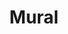 ---
pid: CH640
title: Mural
location_transcription: 
zipcode: '20817'
outside_phl: 'Bethesda MD '
neighborhood: 
age: '13'
age_range: 13-19
instagram: 
image_file_name: CH_640.jpg
proposal_transcription: I would like to see wild horses in the nature galloping
topic: Animals,Environment
topic_summary: 0, 0
type: Mural
keywords_other: 
credit: Charlotte Thevenin
image_labels: 
twitter: 
facebook: 
permalink: "/monuments/ch640/"
layout: item-page
---